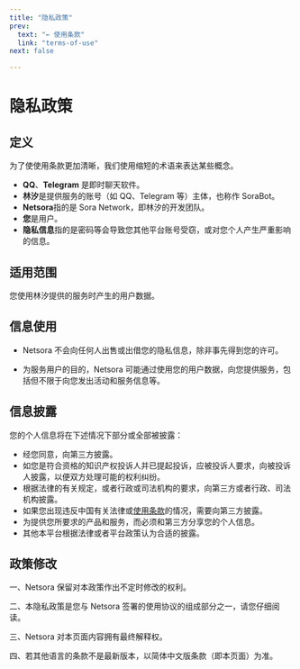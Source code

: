 ```yaml
---
title: "隐私政策"
prev: 
  text: "← 使用条款"
  link: "terms-of-use"
next: false

---
```


# 隐私政策

## 定义
为了使使用条款更加清晰，我们使用缩短的术语来表达某些概念。

* **QQ**、**Telegram** 是即时聊天软件。
* **林汐**是提供服务的账号（如 QQ、Telegram 等）主体，也称作 SoraBot。
* **Netsora**指的是 Sora Network，即林汐的开发团队。
* **您**是用户。
* **隐私信息**指的是密码等会导致您其他平台账号受窃，或对您个人产生严重影响的信息。


## 适用范围
您使用林汐提供的服务时产生的用户数据。


## 信息使用
* Netsora 不会向任何人出售或出借您的隐私信息，除非事先得到您的许可。

* 为服务用户的目的，Netsora 可能通过使用您的用户数据，向您提供服务，包括但不限于向您发出活动和服务信息等。

<!-- 若您在 Discord 中使用软糖酱，我们会通过消息内容意图（Message Content Intent）获取您使用软糖酱时的消息内容以便我们为您提供服务，针对该意图请参阅 Message Content: Privileged Intent for Verified Bots。 -->


## 信息披露
您的个人信息将在下述情况下部分或全部被披露：

* 经您同意，向第三方披露。
* 如您是符合资格的知识产权投诉人并已提起投诉，应被投诉人要求，向被投诉人披露，以便双方处理可能的权利纠纷。
* 根据法律的有关规定，或者行政或司法机构的要求，向第三方或者行政、司法机构披露。
* 如果您出现违反中国有关法律或[使用条款](#)的情况，需要向第三方披露。
* 为提供您所要求的产品和服务，而必须和第三方分享您的个人信息。
* 其他本平台根据法律或者平台政策认为合适的披露。 


## 政策修改
一、Netsora 保留对本政策作出不定时修改的权利。

二、本隐私政策是您与 Netsora 签署的使用协议的组成部分之一，请您仔细阅读。

三、Netsora 对本页面内容拥有最终解释权。

四、若其他语言的条款不是最新版本，以简体中文版条款（即本页面）为准。
